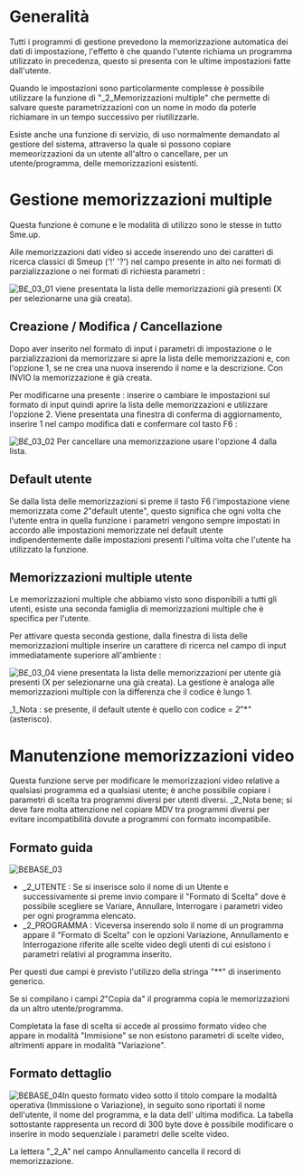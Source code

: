 # Generalità
Tutti i programmi di gestione prevedono la memorizzazione automatica dei dati di impostazione, l'effetto è che quando l'utente richiama un programma utilizzato in precedenza, questo si presenta con le ultime impostazioni fatte dall'utente.

Quando le impostazioni sono particolarmente complesse è possibile utilizzare la funzione di "_2_Memorizzazioni multiple" che permette di salvare queste parametrizzazioni con un nome in modo da poterle richiamare in un tempo successivo per riutilizzarle.

Esiste anche una funzione di servizio, di uso normalmente demandato al gestiore del sistema, attraverso la quale si possono copiare memeorizzazioni da un utente all'altro o cancellare, per un utente/programma, delle memorizzazioni esistenti.

# Gestione memorizzazioni multiple
Questa funzione è comune e le modalità di utilizzo sono le stesse in tutto Sme.up.

Alle memorizzazioni dati video si accede inserendo uno dei caratteri di ricerca classici di Smeup ('!' '?') nel campo presente in alto nei formati di parzializzazione o nei formati di richiesta parametri : 

![B£_03_01](http://localhost:3000/immagini/MBDOC_OGG-P_B£MDV0/BX_03_01.png)
viene presentata la lista delle memorizzazioni già presenti (X per selezionarne una già creata).

## Creazione / Modifica / Cancellazione
Dopo aver inserito nel formato di input i parametri di impostazione o le parzializzazioni da memorizzare si apre la lista delle memorizzazioni e, con l'opzione 1, se ne crea una nuova inserendo il nome e la descrizione. Con INVIO la memorizzazione è già creata.

Per modificarne una presente :  inserire o cambiare le impostazioni sul formato di input quindi aprire la lista delle memorizzazioni e utilizzare l'opzione 2.
Viene presentata una finestra di conferma di aggiornamento, inserire 1 nel campo modifica dati e confermare col tasto F6 : 

![B£_03_02](http://localhost:3000/immagini/MBDOC_OGG-P_B£MDV0/BX_03_02.png)
Per cancellare una memorizzazione usare l'opzione 4 dalla lista.

## Default utente
Se dalla lista delle memorizzazioni si preme il tasto F6 l'impostazione viene memorizzata come _2_"default utente", questo significa che ogni volta che l'utente entra in quella funzione i parametri vengono sempre impostati in accordo alle impostazioni memorizzate nel default utente indipendentemente dalle impostazioni presenti l'ultima volta che l'utente ha utilizzato la funzione.

## Memorizzazioni multiple utente
Le memorizzazioni multiple che abbiamo visto sono disponibili a tutti gli utenti, esiste una seconda famiglia di memorizzazioni multiple che è specifica per l'utente.

Per attivare questa seconda gestione, dalla finestra di lista delle memorizzazioni multiple inserire un carattere di ricerca nel campo di input immediatamente superiore all'ambiente : 

![B£_03_04](http://localhost:3000/immagini/MBDOC_OGG-P_B£MDV0/BX_03_04.png)
viene presentata la lista delle memorizzazioni per utente già presenti (X per selezionarne una già creata).
La gestione è analoga alle memorizzazioni multiple con la differenza che il codice è lungo 1.

_1_Nota :  se presente, il default utente è quello con codice = _2_"*"  (asterisco).

# Manutenzione memorizzazioni video
Questa funzione serve per modificare le memorizzazioni video relative a qualsiasi programma ed a qualsiasi utente; è anche possibile copiare i parametri di scelta tra programmi diversi per utenti diversi.
_2_Nota bene; si deve fare molta attenzione nel copiare MDV tra programmi diversi per evitare incompatibilità dovute a programmi con formato incompatibile.

## Formato guida
![B£BASE_03](http://localhost:3000/immagini/MBDOC_OGG-P_B£MDV0/BXBASE_03.png)
 * _2_UTENTE :  Se si inserisce solo il nome di un Utente e successivamente si preme invio compare il "Formato di Scelta" dove è possibile scegliere se Variare, Annullare, Interrogare i parametri video per ogni programma elencato.
 * _2_PROGRAMMA :  Viceversa inserendo solo il nome di un programma appare il "Formato di Scelta" con le opzioni Variazione, Annullamento e Interrogazione riferite alle scelte video degli utenti di cui esistono i parametri relativi al programma inserito.

Per questi due campi è previsto l'utilizzo della stringa "**" di inserimento generico.

Se si compilano i campi _2_"Copia da" il programma copia le memorizzazioni da un altro utente/programma.

Completata la fase di scelta si accede al prossimo formato video che appare in modalità "Immisione" se non esistono parametri di scelte video, altrimenti appare in modalità "Variazione".

## Formato dettaglio
![B£BASE_04](http://localhost:3000/immagini/MBDOC_OGG-P_B£MDV0/BXBASE_04.png)In questo formato video sotto il titolo compare la modalità operativa (Immissione o Variazione), in seguito sono riportati il nome dell'utente, il nome del programma, e la data dell' ultima modifica.
La tabella sottostante rappresenta un record di 300 byte dove è possibile modificare o inserire in modo sequenziale i parametri delle scelte video.

La lettera "_2_A" nel campo Annullamento cancella il record di memorizzazione.
